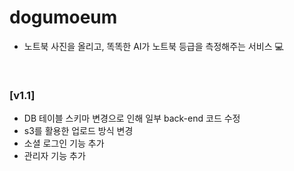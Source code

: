 # dogumoeum
- 노트북 사진을 올리고, 똑똑한 AI가 노트북 등급을 측정해주는 서비스 💻

</br>


### [v1.1]
- DB 테이블 스키마 변경으로 인해 일부 back-end 코드 수정
- s3를 활용한 업로드 방식 변경
- 소셜 로그인 기능 추가
- 관리자 기능 추가
